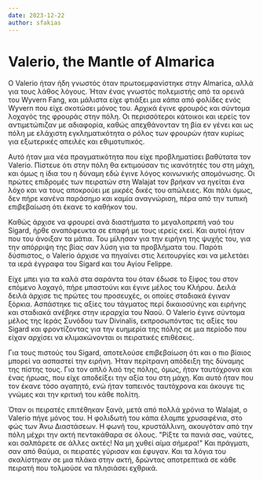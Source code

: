 ```yaml
---
date: 2023-12-22
author: sfakias
---
```

# Valerio, the Mantle of Almarica

Ο Valerio ήταν ήδη γνωστός όταν πρωτοεμφανίστηκε στην Almarica, αλλά για τους λάθος λόγους. Ήταν ένας γνωστός πολεμιστής από τα ορεινά του Wyvern Fang, και μάλιστα είχε φτιάξει μια κάπα από φολίδες ενός Wyvern που είχε σκοτώσει μόνος του. Αρχικά έγινε φρουρός και σύντομα λοχαγός της φρουράς στην πόλη. Οι περισσότεροι κάτοικοι και ιερείς τον αντιμετώπιζαν με αδιαφορία, καθώς απεχθάνονταν τη βία εν γένει και ως πόλη με ελάχιστη εγκληματικότητα ο ρόλος των φρουρών ήταν κυρίως για εξωτερικές απειλές και εθιμοτυπικός.

Αυτό ήταν μια νέα πραγματικότητα που είχε προβληματίσει βαθύτατα τον Valerio. Πίστευε ότι στην πόλη θα εκτιμούσαν τις ικανότητές του στη μάχη, και όμως η ίδια του η δύναμη εδώ έγινε λόγος κοινωνικής απομόνωσης. Οι πρώτες επιδρομές των πειρατών στη Walajat τον βρήκαν να ηγείται ένα λόχο και να τους αποκρούει με μικρές δικές του απώλειες. Και πάλι όμως, δεν πήρε κανένα παράσημο και καμία αναγνώριση, πέρα από την τυπική επιβεβαίωση ότι έκανε το καθήκον του.

Καθώς άρχισε να φρουρεί ανά διαστήματα το μεγαλοπρεπή ναό του Sigard, ήρθε αναπόφευκτα σε επαφή με τους ιερείς εκεί. Και αυτοί ήταν που του άνοιξαν τα μάτια. Του μίλησαν για την ειρήνη της ψυχής του, για την απόρριψη της βίας σαν λύση για τα προβλήματα του. Παρότι δύσπιστος, ο Valerio άρχισε να πηγαίνει στις λειτουργίες και να μελετάει τα ιερά έγγραφα του Sigard και του Αγίου Felippe.

Είχε μπει για τα καλά στα σαράντα του όταν έδωσε το ξίφος του στον επόμενο λοχαγό, πήρε μπαστούνι και έγινε μέλος του Κλήρου. Δειλά δειλά άρχισε τις πρώτες του προσευχές, οι οποίες σταδιακά έγιναν ξόρκια. Ασπάστηκε τις αξίες του τάγματος περί δικαιοσύνης και ειρήνης και σταδιακά ανέβηκε στην ιεραρχία του Ναού. O Valerio έγινε σύντομα μέλος της Ιεράς Συνόδου των Divinalis, εκπροσωπόντας τις αξίες του Sigard και φροντίζοντας για την ευημερία της πόλης σε μια περίοδο που είχαν αρχίσει να κλιμακώνονται οι πειρατικές επιθέσεις.

Για τους πιστούς του Sigard, αποτελούσε επιβεβαίωση ότι και ο πιο βίαιος μπορεί να ασπαστεί την ειρήνη. Ήταν περίτρανη απόδειξη της δύναμης της πίστης τους. Για τον απλό λαό της πόλης, όμως, ήταν ταυτόχρονα και ένας ήρωας, που είχε αποδείξει την αξία του στη μάχη. Και αυτό ήταν που τον έκανε τόσο αγαπητό, ενώ ήταν ταπεινός ταυτόχρονα και άκουγε τις γνώμες και την κριτική του κάθε πολίτη.

Όταν οι πειρατές επιτέθηκαν ξανά, μετά από πολλά χρόνια το Walajat, ο Valerio πήγε μόνος του. Η φολιδωτή του κάπα έλαμπε χρυσαφένια, στο φώς των Άνω Διαστάσεων. Η φωνή του, κρυστάλλινη, ακουγόταν από την πόλη μέχρι την ακτή πεντακάθαρα σε όλους. "Ρίξτε τα πανιά σας, ναύτες, και σαλπάρετε σε άλλες ακτές! Να μη χυθεί αίμα σήμερα!" Και πράγματι, σαν από θαύμα, οι πειρατές γύρισαν και έφυγαν. Και τα λόγια του σκαλίστηκαν σε μια πλάκα στην ακτή, δρώντας αποτρεπτικά σε κάθε πειρατή που τολμούσε να πλησιάσει εχθρικά.  

